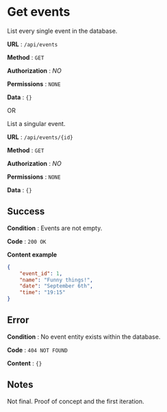 # Get events

List every single event in the database.

**URL** : `/api/events`

**Method** : `GET`

**Authorization** : *NO*

**Permissions** : `NONE`

**Data** : `{}`

OR

List a singular event.

**URL** : `/api/events/{id}`

**Method** : `GET`

**Authorization** : *NO*

**Permissions** : `NONE`

**Data** : `{}`


## Success

**Condition** : Events are not empty.

**Code** : `200 OK`

**Content example**

```json
{
	"event_id": 1,
	"name": "Funny things!",
	"date": "September 6th",
	"time": "19:15"
}
```

## Error

**Condition** : No event entity exists within the database.

**Code** : `404 NOT FOUND`

**Content** : `{}`

## Notes

Not final. Proof of concept and the first iteration.